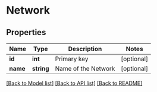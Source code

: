 # Network

## Properties
Name | Type | Description | Notes
------------ | ------------- | ------------- | -------------
**id** | **int** | Primary key | [optional] 
**name** | **string** | Name of the Network | [optional] 

[[Back to Model list]](../README.md#documentation-for-models) [[Back to API list]](../README.md#documentation-for-api-endpoints) [[Back to README]](../README.md)


